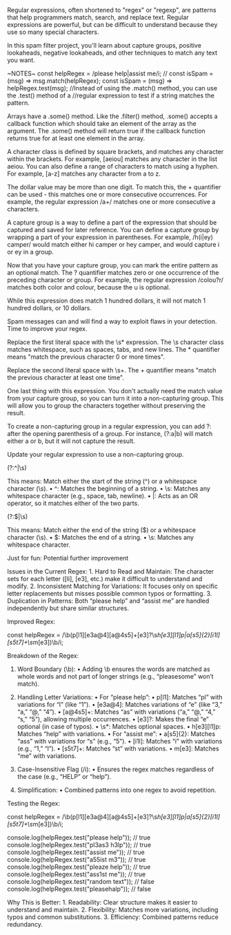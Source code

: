 Regular expressions, often shortened to "regex" or "regexp", are patterns that
help programmers match, search, and replace text. Regular expressions are
powerful, but can be difficult to understand because they use so many special
characters.

In this spam filter project, you'll learn about capture groups, positive
lookaheads, negative lookaheads, and other techniques to match any text you
want.

~NOTES~ const helpRegex = /please help|assist me/i; // const isSpam = (msg) =>
msg.match(helpRegex); const isSpam = (msg) => helpRegex.test(msg); //Instead of
using the .match() method, you can use the .test() method of a //regular
expression to test if a string matches the pattern.

Arrays have a .some() method. Like the .filter() method, .some() accepts a
callback function which should take an element of the array as the argument. The
.some() method will return true if the callback function returns true for at
least one element in the array.

A character class is defined by square brackets, and matches any character
within the brackets. For example, [aeiou] matches any character in the list
aeiou. You can also define a range of characters to match using a hyphen. For
example, [a-z] matches any character from a to z.

The dollar value may be more than one digit. To match this, the + quantifier can
be used - this matches one or more consecutive occurrences. For example, the
regular expression /a+/ matches one or more consecutive a characters.


A capture group is a way to define a part of the expression that should be
captured and saved for later reference. You can define a capture group by
wrapping a part of your expression in parentheses. For example, /h(i|ey) camper/
would match either hi camper or hey camper, and would capture i or ey in a
group.

Now that you have your capture group, you can mark the entire pattern as an
optional match. The ? quantifier matches zero or one occurrence of the preceding
character or group. For example, the regular expression /colou?r/ matches both
color and colour, because the u is optional.

While this expression does match 1 hundred dollars, it will not match 1  hundred
dollars, or 10 dollars.

Spam messages can and will find a way to exploit flaws in your detection. Time
to improve your regex.

Replace the first literal space with the \s* expression. The \s character class
matches whitespace, such as spaces, tabs, and new lines. The * quantifier means
"match the previous character 0 or more times".

Replace the second literal space with \s+. The + quantifier means "match the
previous character at least one time".

One last thing with this expression. You don't actually need the match value
from your capture group, so you can turn it into a non-capturing group. This
will allow you to group the characters together without preserving the result.

To create a non-capturing group in a regular expression, you can add ?: after
the opening parenthesis of a group. For instance, (?:a|b) will match either a or
b, but it will not capture the result.

Update your regular expression to use a non-capturing group.

(?:^|\s)

This means: Match either the start of the string (^) or a whitespace character (\s).
	•	^: Matches the beginning of a string.
	•	\s: Matches any whitespace character (e.g., space, tab, newline).
	•	|: Acts as an OR operator, so it matches either of the two parts.

(?:$|\s)

This means: Match either the end of the string ($) or a whitespace character (\s).
	•	$: Matches the end of a string.
	•	\s: Matches any whitespace character.


Just for fun: 
Potential further improvement

Issues in the Current Regex:
	1.	Hard to Read and Maintain: The character sets for each letter ([li], [e3], etc.) make it difficult to understand and modify.
	2.	Inconsistent Matching for Variations: It focuses only on specific letter replacements but misses possible common typos or formatting.
	3.	Duplication in Patterns: Both “please help” and “assist me” are handled independently but share similar structures.

Improved Regex:

const helpRegex = /\b(p[l1][e3a@4][a@4s5]+[e3]?\s*h[e3][l1]p|a[s5]{2}[i1l][s5t7]+\s*m[e3])\b/i;

Breakdown of the Regex:

1. Word Boundary (\b):
	•	Adding \b ensures the words are matched as whole words and not part of longer strings (e.g., “pleasesome” won’t match).

2. Handling Letter Variations:
	•	For “please help”:
	•	p[l1]: Matches “pl” with variations for “l” (like “1”).
	•	[e3a@4]: Matches variations of “e” (like “3,” “a,” “@,” “4”).
	•	[a@4s5]+: Matches “as” with variations (“a,” “@,” “4,” “s,” “5”), allowing multiple occurrences.
	•	[e3]?: Makes the final “e” optional (in case of typos).
	•	\s*: Matches optional spaces.
	•	h[e3][l1]p: Matches “help” with variations.
	•	For “assist me”:
	•	a[s5]{2}: Matches “ass” with variations for “s” (e.g., “5”).
	•	[i1l]: Matches “i” with variations (e.g., “1,” “l”).
	•	[s5t7]+: Matches “st” with variations.
	•	m[e3]: Matches “me” with variations.

3. Case-Insensitive Flag (/i):
	•	Ensures the regex matches regardless of the case (e.g., “HELP” or “help”).

4. Simplification:
	•	Combined patterns into one regex to avoid repetition.

Testing the Regex:

const helpRegex = /\b(p[l1][e3a@4][a@4s5]+[e3]?\s*h[e3][l1]p|a[s5]{2}[i1l][s5t7]+\s*m[e3])\b/i;

console.log(helpRegex.test("please help"));          // true
console.log(helpRegex.test("pl3as3 h3lp"));          // true
console.log(helpRegex.test("assist me"));            // true
console.log(helpRegex.test("a55ist m3"));            // true
console.log(helpRegex.test("pleaze help"));          // true
console.log(helpRegex.test("ass1st me"));            // true
console.log(helpRegex.test("random text"));          // false
console.log(helpRegex.test("pleasehalp"));           // false

Why This is Better:
	1.	Readability: Clear structure makes it easier to understand and maintain.
	2.	Flexibility: Matches more variations, including typos and common substitutions.
	3.	Efficiency: Combined patterns reduce redundancy.
